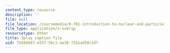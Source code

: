 ```yaml
---
content_type: resource
description: ''
file: null
file_location: /coursemedia/8-701-introduction-to-nuclear-and-particle-physics-fall-2020/75585687e5375bc1ae38732ead58c1d7_nXzur-2hbkI.vtt
file_type: application/x-subrip
resourcetype: Other
title: 3play caption file
uid: 75585687-e537-5bc1-ae38-732ead58c1d7
---
```


